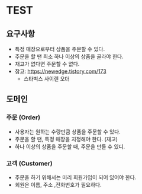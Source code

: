 # TEST

## 요구사항

- 특정 매장으로부터 상품을 주문할 수 있다.
- 주문을 할 땐 최소 하나 이상의 상품을 골라야 한다.
- 재고가 없다면 주문할 수 없다.
- 참고: https://newedge.tistory.com/173
    - 스타벅스 사이렌 오더


## 도메인
### 주문 (Order)

- 사용자는 원하는 수량만큼 상품을 주문할 수 있다.
- 주문을 할 땐, 특정 매장을 지정해야 한다. (재고)
- 하나 이상의 상품을 주문할 때, 주문을 만들 수 있디.

### 고객 (Customer)

- 주문을 하기 위해서는 미리 회원가입이 되어 있어야 한다.
- 회원은 이름, 주소 ,전화번호가 필요하다.